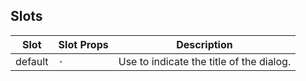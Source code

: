 <!-- This file is automatically generated, do not edit manually. -->

## Slots

| Slot | Slot Props | Description |
| --------- | ---- | ----------- |
| default | `-` | Use to indicate the title of the dialog. |

